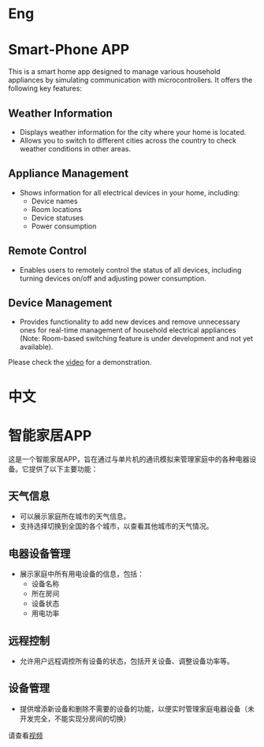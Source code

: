 # Eng
# Smart-Phone APP

This is a smart home app designed to manage various household appliances by simulating communication with microcontrollers. It offers the following key features:

## Weather Information

- Displays weather information for the city where your home is located.
- Allows you to switch to different cities across the country to check weather conditions in other areas.

## Appliance Management

- Shows information for all electrical devices in your home, including:
  - Device names
  - Room locations
  - Device statuses
  - Power consumption

## Remote Control

- Enables users to remotely control the status of all devices, including turning devices on/off and adjusting power consumption.

## Device Management

- Provides functionality to add new devices and remove unnecessary ones for real-time management of household electrical appliances (Note: Room-based switching feature is under development and not yet available).

Please check the [video]() for a demonstration.

# 中文
# 智能家居APP

这是一个智能家居APP，旨在通过与单片机的通讯模拟来管理家庭中的各种电器设备。它提供了以下主要功能：

## 天气信息

- 可以展示家庭所在城市的天气信息。
- 支持选择切换到全国的各个城市，以查看其他城市的天气情况。

## 电器设备管理

- 展示家庭中所有用电设备的信息，包括：
  - 设备名称
  - 所在房间
  - 设备状态
  - 用电功率

## 远程控制

- 允许用户远程调控所有设备的状态，包括开关设备、调整设备功率等。

## 设备管理

- 提供增添新设备和删除不需要的设备的功能，以便实时管理家庭电器设备（未开发完全，不能实现分房间的切换）

请查看[视频]()


